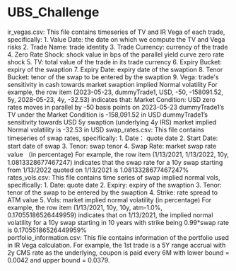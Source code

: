# UBS_Challenge

ir_vegas.csv: 
    This file contains timeseries of TV and IR Vega of each trade, specifically:
    1. Value Date: the date on which we compute the TV and Vega risks
    2. Trade Name: trade identity
    3. Trade Currency: currency of the trade
    4. Zero Rate Shock: shock value in bps of the parallel yield curve zero rate shock
    5. TV: total value of the trade in its trade currency
    6. Expiry Bucket: expiry of the swaption
    7. Expiry Date: expiry date of the swaption
    8. Tenor Bucket: tenor of the swap to be entered by the swaption
    9. Vega: trade's sensitivity in cash towards market swaption implied Normal volatility
    For example, the row item
        (2023-05-23, dummyTrade1, USD, -50, -158091.52, 5y, 2028-05-23, 4y, -32.53)
    indicates that:
        Market Condition: USD zero rates moves in parallel by -50 basis points on 2023-05-23
        dummyTrade1’s TV under the Market Condition is -158,091.52 in USD
        dummyTrade1’s sensitivity towards USD 5y swaption (underlying 4y IRS) market implied Normal volatility is -32.53 in USD
swap_rates.csv:
    This file contains timeseries of swap rates, specifically:
    1. Date： quote date
    2. Start Date: start date of swap
    3. Tenor: swap tenor
    4. Swap Rate: market swap rate value （in percentage)
    For example, the row item
        (1/13/2021, 1/13/2022, 10y, 1.0813328677467247)
    indicates that the swap rate for a 10y swap starting from 1/13/2022 quoted on 1/13/2021 is 1.0813328677467247%		
rates_vols.csv:
    This file contains time series of swap implied normal vols, specifically:
    1. Date: quote date
    2. Expiry: expiry of the swaption
    3. Tenor: tenor of the swap to be entered by the swaption
    4. Strike: rate spread to ATM value
    5. Vols: market implied normal volatility (in percentage)
    For example, the row item
        (1/13/2021, 10y, 10y, atm-1.0%, 0.17055186526449959)
    indicates that on 1/13/2021, the implied normal volatility for a 10y swap starting in 10 years with strike being 0.99*swap rate is 0.17055186526449959%		
portfolio_information.csv:
    This file contains information of the portfolio used in IR Vega calculation. For example, the 1st trade is a 5Y range accrual with 2y CMS rate as the underlying, coupon is paid every 6M with lower bound = 0.0042 and upper bound = 0.0379.
